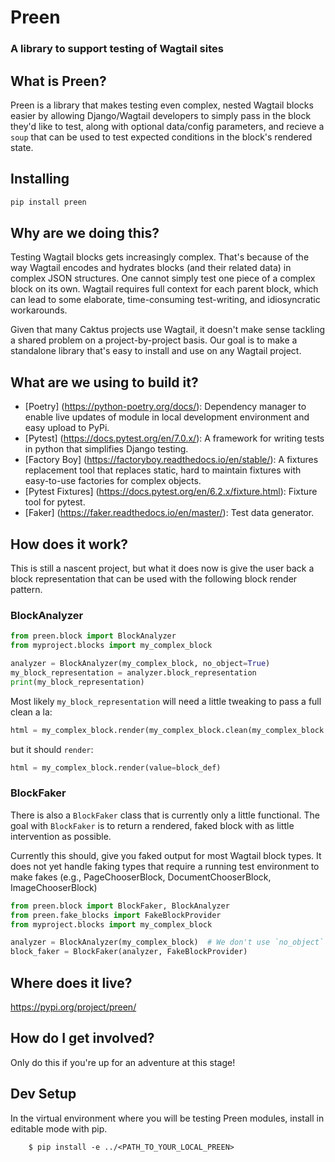 # Preen
### A library to support testing of Wagtail sites

## What is Preen?

Preen is a library that makes testing even complex, nested Wagtail blocks easier by allowing Django/Wagtail developers to simply pass in the block they'd like to test, along with optional data/config parameters, and recieve a `soup` that can be used to test expected conditions in the block's rendered state.

## Installing

```python
pip install preen
```

## Why are we doing this?

Testing Wagtail blocks gets increasingly complex.  That's because of the way Wagtail encodes and hydrates blocks (and their related data) in complex JSON structures. One cannot simply test one piece of a complex block on its own. Wagtail requires full context for each parent block, which can lead to some elaborate, time-consuming test-writing, and idiosyncratic workarounds. 

Given that many Caktus projects use Wagtail, it doesn't make sense tackling a shared problem on a project-by-project basis. Our goal is to make a standalone library that's easy to install and use on any Wagtail project.  


## What are we using to build it?

- [Poetry] (https://python-poetry.org/docs/): Dependency manager to enable live updates of module in local development environment and easy upload to PyPi.
- [Pytest] (https://docs.pytest.org/en/7.0.x/): A framework for writing tests in python that simplifies Django testing.
- [Factory Boy] (https://factoryboy.readthedocs.io/en/stable/): A fixtures replacement tool that replaces static, hard to maintain fixtures with easy-to-use factories for complex objects.
- [Pytest Fixtures] (https://docs.pytest.org/en/6.2.x/fixture.html): Fixture tool for pytest.
- [Faker] (https://faker.readthedocs.io/en/master/): Test data generator.

## How does it work?

This is still a nascent project, but what it does now is give the user back a block representation that can be used with the following
block render pattern.

### BlockAnalyzer

```python
from preen.block import BlockAnalyzer
from myproject.blocks import my_complex_block

analyzer = BlockAnalyzer(my_complex_block, no_object=True)
my_block_representation = analyzer.block_representation
print(my_block_representation)
```
Most likely `my_block_representation` will need a little tweaking to pass a full clean a la:

```python
html = my_complex_block.render(my_complex_block.clean(my_complex_block.to_python(my_block_representation))
```

but it should `render`:

```python
html = my_complex_block.render(value=block_def)
```

### BlockFaker

There is also a `BlockFaker` class that is currently only a little functional. The goal with `BlockFaker` is 
to return a rendered, faked block with as little intervention as possible.

Currently this should, give you faked output for most Wagtail block types. It does not yet handle faking types that require
a running test environment to make fakes (e.g., PageChooserBlock, DocumentChooserBlock, ImageChooserBlock)

```python
from preen.block import BlockFaker, BlockAnalyzer
from preen.fake_blocks import FakeBlockProvider
from myproject.blocks import my_complex_block

analyzer = BlockAnalyzer(my_complex_block)  # We don't use `no_object` here because we want the block_types to be available
block_faker = BlockFaker(analyzer, FakeBlockProvider)
```

## Where does it live?

https://pypi.org/project/preen/

## How do I get involved?

Only do this if you're up for an adventure at this stage!

## Dev Setup
In the virtual environment where you will be testing Preen modules, 
install in editable mode with pip.

```shell
    $ pip install -e ../<PATH_TO_YOUR_LOCAL_PREEN>
```